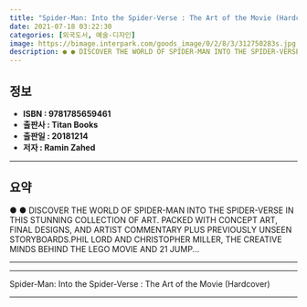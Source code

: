 ```yaml
---
title: "Spider-Man: Into the Spider-Verse : The Art of the Movie (Hardcover)"
date: 2021-07-18 03:22:30
categories: [외국도서, 예술-디자인]
image: https://bimage.interpark.com/goods_image/0/2/8/3/312750283s.jpg
description: ● ● DISCOVER THE WORLD OF SPIDER-MAN INTO THE SPIDER-VERSE IN THIS STUNNING COLLECTION OF ART. PACKED WITH CONCEPT ART, FINAL DESIGNS, AND ARTIST COMMENTARY P
---
```


## **정보**

- **ISBN : 9781785659461**
- **출판사 : Titan Books**
- **출판일 : 20181214**
- **저자 : Ramin Zahed**

------



## **요약**

●  ●  DISCOVER THE WORLD OF SPIDER-MAN INTO THE SPIDER-VERSE IN THIS STUNNING COLLECTION OF ART. PACKED WITH CONCEPT ART, FINAL DESIGNS, AND ARTIST COMMENTARY PLUS PREVIOUSLY UNSEEN STORYBOARDS.PHIL LORD AND CHRISTOPHER MILLER, THE CREATIVE MINDS BEHIND THE LEGO MOVIE AND 21 JUMP... 

------



------


Spider-Man: Into the Spider-Verse : The Art of the Movie (Hardcover) 

------


